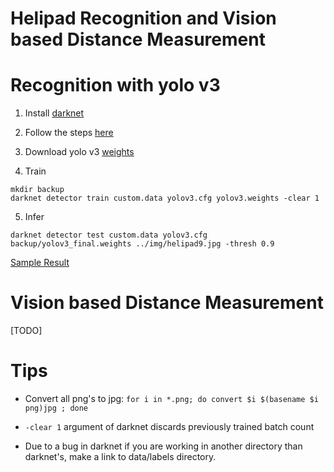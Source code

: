 # Helipad Recognition and Vision based Distance Measurement

# Recognition with yolo  v3

1. Install [darknet](https://pjreddie.com/darknet/)

2. Follow the steps [here](https://blog.francium.tech/custom-object-training-and-detection-with-yolov3-darknet-and-opencv-41542f2ff44e)

3. Download yolo v3 [weights](https://pjreddie.com/media/files/yolov3.weights)

4. Train

```
mkdir backup
darknet detector train custom.data yolov3.cfg yolov3.weights -clear 1
```

5. Infer

```
darknet detector test custom.data yolov3.cfg backup/yolov3_final.weights ../img/helipad9.jpg -thresh 0.9
```

[Sample Result](https://raw.githubusercontent.com/ersinesen/helipad/master/sample.jpg?token=ABK54HCUAXS6GBWYYNYS7IK6FFNK4)

# Vision based Distance Measurement

[TODO]

# Tips

- Convert all png's to jpg: ``` for i in *.png; do convert $i $(basename $i png)jpg ; done ```

- ```-clear 1``` argument of darknet discards previously trained batch count

- Due to a bug in darknet if you are working in another directory than darknet's, make a link to data/labels directory.
